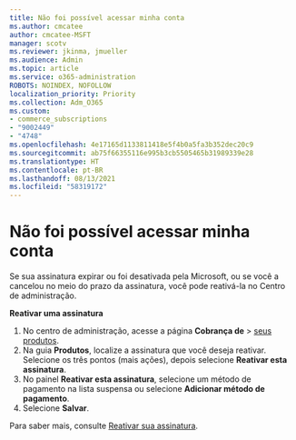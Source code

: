 ```yaml
---
title: Não foi possível acessar minha conta
ms.author: cmcatee
author: cmcatee-MSFT
manager: scotv
ms.reviewer: jkinma, jmueller
ms.audience: Admin
ms.topic: article
ms.service: o365-administration
ROBOTS: NOINDEX, NOFOLLOW
localization_priority: Priority
ms.collection: Adm_O365
ms.custom:
- commerce_subscriptions
- "9002449"
- "4748"
ms.openlocfilehash: 4e17165d1133811418e5f4b0a5fa3b352dec20c9
ms.sourcegitcommit: ab75f66355116e995b3cb5505465b31989339e28
ms.translationtype: HT
ms.contentlocale: pt-BR
ms.lasthandoff: 08/13/2021
ms.locfileid: "58319172"
---
```

# <a name="unable-to-access-my-account"></a>Não foi possível acessar minha conta

Se sua assinatura expirar ou foi desativada pela Microsoft, ou se você a cancelou no meio do prazo da assinatura, você pode reativá-la no Centro de administração.

**Reativar uma assinatura**

1. No centro de administração, acesse a página **Cobrança de** > [seus produtos](https://go.microsoft.com/fwlink/p/?linkid=842054).
2. Na guia **Produtos**, localize a assinatura que você deseja reativar. Selecione os três pontos (mais ações), depois selecione **Reativar esta assinatura**.
3. No painel **Reativar esta assinatura**, selecione um método de pagamento na lista suspensa ou selecione **Adicionar método de pagamento**.
4. Selecione **Salvar**.

Para saber mais, consulte [Reativar sua assinatura](https://docs.microsoft.com/microsoft-365/commerce/subscriptions/reactivate-your-subscription).